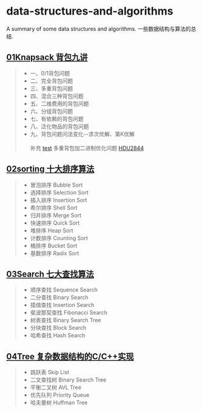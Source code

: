 # data-structures-and-algorithms
A summary of some data structures and algorithms. 一些数据结构与算法的总结.
## [01Knapsack 背包九讲](https://github.com/WonderThinking/data-structures-and-algorithms/tree/master/01Knapsack)
>* 一、0/1背包问题 
>* 二、完全背包问题
>* 三、多重背包问题  
>* 四、混合三种背包问题
>* 五、二维费用的背包问题
>* 六、分组背包问题
>* 七、有依赖的背包问题
>* 八、泛化物品的背包问题
>* 九、背包问题问法变化--求次优解、第K优解<br> <br>
补充 [test](https://github.com/WonderThinking/data-structures-and-algorithms/tree/master/01Knapsack/test/HDU2844) 多重背包加二进制优化问题 [HDU2844](http://acm.hdu.edu.cn/showproblem.php?pid=2844 "HDU2844 Coins")
## [02sorting 十大排序算法](https://github.com/WonderThinking/data-structures-and-algorithms/tree/master/02sorting)
>* 冒泡排序 Bubble Sort
>* 选择排序 Selection Sort
>* 插入排序 Insertion Sort
>* 希尔排序 Shell Sort
>* 归并排序 Merge Sort
>* 快速排序 Quick Sort
>* 堆排序   Heap Sort
>* 计数排序 Counting Sort
>* 桶排序   Bucket Sort
>* 基数排序 Radix Sort
## [03Search 七大查找算法](https://github.com/WonderThinking/data-structures-and-algorithms/tree/master/03Search)	            
>* 顺序查找 Sequence Search
>* 二分查找 Binary Search
>* 插值查找 Insertion Search
>* 斐波那契查找 Fibonacci Search
>* 树表查找 Binary Search Tree
>* 分块查找 Block Search
>* 哈希查找 Hash Search
## [04Tree 复杂数据结构的C/C++实现](https://github.com/WonderThinking/data-structures-and-algorithms/tree/master/04Tree)
>* 跳跃表 Skip List
>* 二叉查找树 Binary Search Tree
>* 平衡二叉树 AVL Tree
>* 优先队列 Priority Queue
>* 哈夫曼树 Huffman Tree